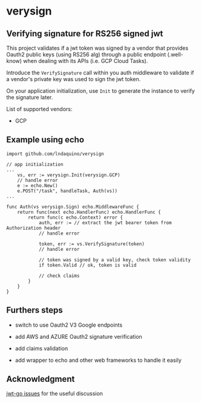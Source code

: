 # verysign

## Verifying signature for RS256 signed jwt

This project validates if a jwt token was signed by a vendor that provides Oauth2 public keys (using RS256 alg) through a public endpoint (.well-know) when dealing with its APIs (i.e. GCP Cloud Tasks).

Introduce the `VerifySignature` call within you auth middleware to validate if a vendor's private key was used to sign the jwt token.

On your application initialization, use `Init` to generate the instance to verify the signature later.

List of supported vendors:

* GCP

## Example using echo

```
import github.com/lndaquino/verysign

// app initialization
...
    vs, err := verysign.Init(verysign.GCP)
    // handle error
    e := echo.New()
    e.POST("/task", handleTask, Auth(vs))
...

func Auth(vs verysign.Sign) echo.MiddlewareFunc {
	return func(next echo.HandlerFunc) echo.HandlerFunc {
		return func(c echo.Context) error {
			auth, err := // extract the jwt bearer token from Authorization header
			// handle error

			token, err := vs.VerifySignature(token)
            // handle error

            // token was signed by a valid key, check token validity
            if token.Valid // ok, token is valid

            // check claims
        }
    }
}
```

## Furthers steps

* switch to use Oauth2 V3 Google endpoints

* add AWS and AZURE Oauth2 signature verification

* add claims validation

* add wrapper to echo and other web frameworks to handle it easily


## Acknowledgment

[jwt-go issues](https://github.com/dgrijalva/jwt-go/issues/438) for the useful discussion